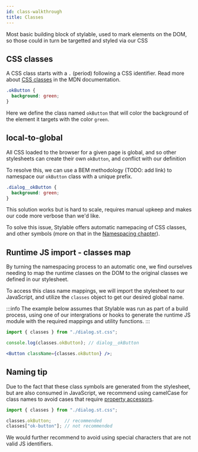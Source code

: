 ```yaml
---
id: class-walkthrough
title: Classes
---
```


<!-- ## map style to view -->

Most basic building block of stylable, used to mark elements on the DOM, so those could in turn be targetted and styled via our CSS

## CSS classes

A CSS class starts with a `.` (period) following a CSS identifier. Read more about [CSS classes](https://developer.mozilla.org/en-US/docs/Web/CSS/Class_selectors) in the MDN documentation.

```css
.okButton {
  background: green;
}
```

Here we define the class named `okButton` that will color the background of the element it targets with the color `green`.

## local-to-global

All CSS loaded to the browser for a given page is global, and so other stylesheets can create their own `okButton`, and conflict with our definition

To resolve this, we can use a BEM methodology (TODO: add link) to namespace our `okButton` class with a unique prefix.

```css
.dialog__okButton {
  background: green;
}
```

This solution works but is hard to scale, requires manual upkeep and makes our code more verbose than we'd like.

To solve this issue, Stylable offers automatic namepacing of CSS classes, and other symbols (more on that in the [Namespacing chapter](./namespace.md)).

## Runtime JS import - classes map

By turning the namespacing process to an automatic one, we find ourselves needing to map the runtime classes on the DOM to the original classes we defined in our stylesheet.

To access this class name mappings, we will import the stylesheet to our JavaScript, and utilize the `classes` object to get our desired global name.

:::info
The example below assumes that Stylable was run as part of a build process, using one of our intergrations or hooks to generate the runtime JS module with the required mappings and utility functions.
:::

```jsx
import { classes } from "./dialog.st.css";

console.log(classes.okButton); // dialog__okButton

<Button className={classes.okButton} />;
```

## Naming tip

Due to the fact that these class symbols are generated from the stylesheet, but are also consumed in JavaScript, we recommend using camelCase for class names to avoid cases that require [property accessors](https://developer.mozilla.org/en-US/docs/Web/JavaScript/Reference/Operators/Property_accessors).

<!-- prettier-ignore-start -->

```js
import { classes } from "./dialog.st.css";

classes.okButton;     // recommended
classes["ok-button"]; // not recommended
```
<!-- prettier-ignore-end -->

We would further recommend to avoid using special characters that are not valid JS identifiers.
